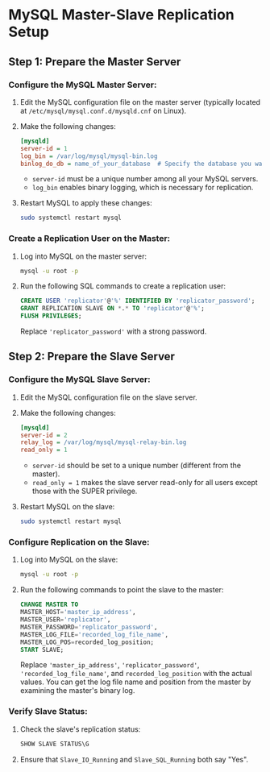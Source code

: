 # MySQL Master-Slave Replication Setup

## Step 1: Prepare the Master Server

### Configure the MySQL Master Server:

1. Edit the MySQL configuration file on the master server (typically located at `/etc/mysql/mysql.conf.d/mysqld.cnf` on Linux).
2. Make the following changes:

   ```ini
   [mysqld]
   server-id = 1
   log_bin = /var/log/mysql/mysql-bin.log
   binlog_do_db = name_of_your_database  # Specify the database you want to replicate
   ```

   - `server-id` must be a unique number among all your MySQL servers.
   - `log_bin` enables binary logging, which is necessary for replication.

3. Restart MySQL to apply these changes:

   ```bash
   sudo systemctl restart mysql
   ```

### Create a Replication User on the Master:

1. Log into MySQL on the master server:

   ```bash
   mysql -u root -p
   ```

2. Run the following SQL commands to create a replication user:

   ```sql
   CREATE USER 'replicator'@'%' IDENTIFIED BY 'replicator_password';
   GRANT REPLICATION SLAVE ON *.* TO 'replicator'@'%';
   FLUSH PRIVILEGES;
   ```

   Replace `'replicator_password'` with a strong password.

## Step 2: Prepare the Slave Server

### Configure the MySQL Slave Server:

1. Edit the MySQL configuration file on the slave server.
2. Make the following changes:

   ```ini
   [mysqld]
   server-id = 2
   relay_log = /var/log/mysql/mysql-relay-bin.log
   read_only = 1
   ```

   - `server-id` should be set to a unique number (different from the master).
   - `read_only = 1` makes the slave server read-only for all users except those with the SUPER privilege.

3. Restart MySQL on the slave:

   ```bash
   sudo systemctl restart mysql
   ```

### Configure Replication on the Slave:

1. Log into MySQL on the slave:

   ```bash
   mysql -u root -p
   ```

2. Run the following commands to point the slave to the master:

   ```sql
   CHANGE MASTER TO
   MASTER_HOST='master_ip_address',
   MASTER_USER='replicator',
   MASTER_PASSWORD='replicator_password',
   MASTER_LOG_FILE='recorded_log_file_name',
   MASTER_LOG_POS=recorded_log_position;
   START SLAVE;
   ```

   Replace `'master_ip_address'`, `'replicator_password'`, `'recorded_log_file_name'`, and `recorded_log_position` with the actual values. You can get the log file name and position from the master by examining the master's binary log.

### Verify Slave Status:

1. Check the slave's replication status:

   ```sql
   SHOW SLAVE STATUS\G
   ```

2. Ensure that `Slave_IO_Running` and `Slave_SQL_Running` both say "Yes".
